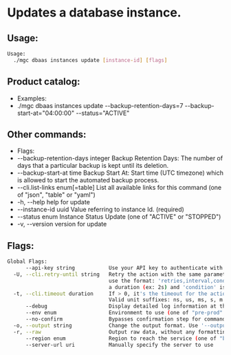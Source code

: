 # Updates a database instance.

## Usage:
```bash
Usage:
  ./mgc dbaas instances update [instance-id] [flags]
```

## Product catalog:
- Examples:
- ./mgc dbaas instances update --backup-retention-days=7 --backup-start-at="04:00:00" --status="ACTIVE"

## Other commands:
- Flags:
- --backup-retention-days integer   Backup Retention Days: The number of days that a particular backup is kept until its deletion.
- --backup-start-at time            Backup Start At: Start time (UTC timezone) which is allowed to start the automated backup process.
- --cli.list-links enum[=table]     List all available links for this command (one of "json", "table" or "yaml")
- -h, --help                            help for update
- --instance-id uuid                Value referring to instance Id. (required)
- --status enum                     Instance Status Update (one of "ACTIVE" or "STOPPED")
- -v, --version                         version for update

## Flags:
```bash
Global Flags:
      --api-key string           Use your API key to authenticate with the API
  -U, --cli.retry-until string   Retry the action with the same parameters until the given condition is met. The flag parameters
                                 use the format: 'retries,interval,condition', where 'retries' is a positive integer, 'interval' is
                                 a duration (ex: 2s) and 'condition' is a 'engine=value' pair such as "jsonpath=expression"
  -t, --cli.timeout duration     If > 0, it's the timeout for the action execution. It's specified as numbers and unit suffix.
                                 Valid unit suffixes: ns, us, ms, s, m and h. Examples: 300ms, 1m30s
      --debug                    Display detailed log information at the debug level
      --env enum                 Environment to use (one of "pre-prod" or "prod") (default "prod")
      --no-confirm               Bypasses confirmation step for commands that ask a confirmation from the user
  -o, --output string            Change the output format. Use '--output=help' to know more details. (default "yaml")
  -r, --raw                      Output raw data, without any formatting or coloring
      --region enum              Region to reach the service (one of "br-mgl1", "br-ne1" or "br-se1") (default "br-se1")
      --server-url uri           Manually specify the server to use
```

